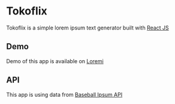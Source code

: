 # Tokoflix

Tokoflix is a simple lorem ipsum text generator built with [React JS](http://facebook.github.io/react/index.html)

## Demo

Demo of this app is available on [Loremi](https://pandurijal.github.io/loremi/)

## API

This app is using data from [Baseball Ipsum API](https://baseballipsum.apphb.com/Home/RestApi)
